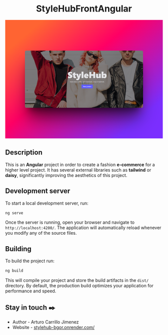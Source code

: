 <center><h1>StyleHubFrontAngular</h1></center>

![Portada StyleHub](./images/portada.png)

## Description

This is an __Angular__ project in order to create a fashion __e-commerce__ for a higher level project. It has several external libraries such as __tailwind__ or __daisy__, significantly improving the aesthetics of this project.

## Development server

To start a local development server, run:

```bash
ng serve
```

Once the server is running, open your browser and navigate to `http://localhost:4200/`. The application will automatically reload whenever you modify any of the source files.

## Building

To build the project run:

```bash
ng build
```

This will compile your project and store the build artifacts in the `dist/` directory. By default, the production build optimizes your application for performance and speed.


## Stay in touch ✒️

- Author - Arturo Carrillo Jimenez
- Website - [stylehub-bgor.onrender.com/](stylehub-bgor.onrender.com/)
